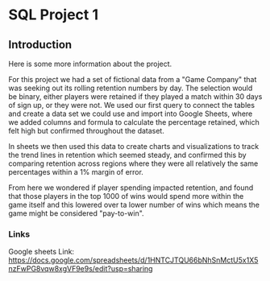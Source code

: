 # SQL Project 1

## Introduction

Here is some more information about the project.

For this project we had a set of fictional data from a "Game Company" that was seeking out its rolling retention numbers by day. The selection would be binary, either players were retained if they played a match within 30 days of sign up, or they were not. We used our first query to connect the tables and create a data set we could use and import into Google Sheets, where we added columns and formula to calculate the percentage retained, which felt high but confirmed throughout the dataset.

In sheets we then used this data to create charts and visualizations to track the trend lines in retention which seemed steady, and confirmed this by comparing retention across regions where they were all relatively the same percentages within a 1% margin of error.

From here we wondered if player spending impacted retention, and found that those players in the top 1000 of wins would spend more within the game itself and this lowered over ta lower number of wins which means the game might be considered "pay-to-win".

### Links


Google sheets Link: https://docs.google.com/spreadsheets/d/1HNTCJTQU66bNhSnMctU5x1X5nzFwPG8vqw8xgVF9e9s/edit?usp=sharing
